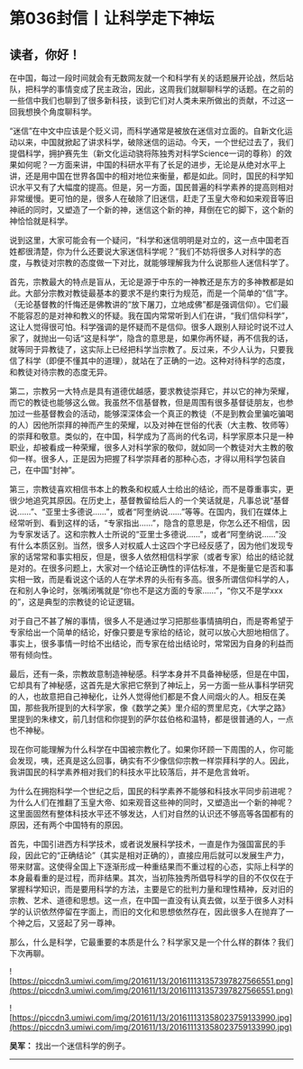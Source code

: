 # 第036封信丨让科学走下神坛

## 读者，你好！

在中国，每过一段时间就会有无数网友就一个和科学有关的话题展开论战，然后站队，把科学的事情变成了民主政治，因此，这周我们就聊聊科学的话题。在之前的一些信中我们也聊到了很多新科技，谈到它们对人类未来所做出的贡献，不过这一回我想换个角度聊科学。

“迷信”在中文中应该是个贬义词，而科学通常是被放在迷信对立面的。自新文化运动以来，中国就掀起了讲求科学，破除迷信的运动。今天，一个世纪过去了，我们提倡科学，拥护赛先生（新文化运动骁将陈独秀对科学Science一词的尊称）的效果如何呢？一方面来讲，中国的科研水平有了长足的进步，无论是从绝对水平上讲，还是用中国在世界各国中的相对地位来衡量，都是如此。同时，国民的科学知识水平又有了大幅度的提高。但是，另一方面，国民普遍的科学素养的提高则相对非常缓慢。更可怕的是，很多人在破除了旧迷信，赶走了玉皇大帝和如来观音等旧神祇的同时，又塑造了一个新的神，迷信这个新的神，拜倒在它的脚下，这个新的神恰恰就是科学。

说到这里，大家可能会有一个疑问，“科学和迷信明明是对立的，这一点中国老百姓都很清楚，你为什么还要说大家迷信科学呢？”我们不妨将很多人对科学的态度，与教徒对宗教的态度做一下对比，就能够理解我为什么说那些人迷信科学了。

首先，宗教最大的特点是盲从，无论是源于中东的一神教还是东方的多神教都是如此。大部分宗教对教徒最基本的要求不是约束行为规范，而是一个简单的“信”字。（无论基督教的忏悔还是佛教讲的“放下屠刀，立地成佛”都是强调信仰）。它们最不能容忍的是对神和教义的怀疑。我在国内常常听到人们在讲，“我们信仰科学”，这让人觉得很可怕。科学强调的是怀疑而不是信仰。很多人跟别人辩论时说不过人家了，就抛出一句话“这是科学”，隐含的意思是，如果你再怀疑，再不信我的话，就等同于异教徒了，这实际上已经把科学当宗教了。反过来，不少人认为，只要我信了科学（即便不懂其中的道理），就站在了正确的一边。这种对待科学的态度，和教徒对待宗教的态度无异。

第二，宗教另一大特点是具有道德优越感，要求教徒崇拜它，并以它的神为荣耀，而它的教徒也能够这么做。我虽然不信基督教，但是周围有很多基督徒朋友，也参加过一些基督教会的活动，能够深深体会一个真正的教徒（不是到教会里骗吃骗喝的人）因他所崇拜的神而产生的荣耀，以及对神在世俗的代表（大主教、牧师等）的崇拜和敬意。类似的，在中国，科学成为了高尚的代名词，科学家原本只是一种职业，却被看成一种荣耀，很多人对科学家的敬仰，就如同一个教徒对大主教的敬仰一样。很多人，正是因为把握了科学崇拜者的那种心态，才得以用科学包装自己，在中国“封神”。

第三，宗教徒喜欢相信书本上的教条和权威人士给出的结论，而不是尊重事实，更很少地追究其原因。在历史上，基督教留给后人的一个笑话就是，凡事总说“基督说……”、“亚里士多德说……”，或者“阿奎纳说……”等等。在国内，我们在媒体上经常听到、看到这样的话，“专家指出......”，隐含的意思是，你怎么还不相信，因为专家发话了。这和宗教人士所说的“亚里士多德说……”，或者“阿奎纳说……”没有什么本质区别。当然，很多人对权威人士这四个字已经反感了，因为他们发现专家的话常常和事实相反，但是，很多人依然相信科学家（或者专家）给出的结论就是对的。在很多问题上，大家对一个结论正确性的评估标准，不是衡量它是否和事实相一致，而是看说这个话的人在学术界的头衔有多高。很多所谓信仰科学的人，在和别人争论时，张嘴闭嘴就是“你也不是这方面的专家……”，“你又不是学xxx的”，这是典型的宗教徒的论证逻辑。

对于自己不甚了解的事情，很多人不是通过学习把那些事情搞明白，而是寄希望于专家给出一个简单的结论，好像只要是专家给的结论，就可以放心大胆地相信了。事实上，很多事情一时给不出结论，而专家在给出结论时，常常因为自身的利益而带有倾向性。

最后，还有一条，宗教故意制造神秘感。科学本身并不具备神秘感，但是在中国，它却具有了神秘感，这首先是大家把它祭到了神坛上，另一方面一些从事科学研究的人，也故意把自己神秘化，让外人觉得他们都是不食人间烟火的人。相反在美国，那些我所提到的大科学家，像《数学之美》里介绍的贾里尼克，《大学之路》里提到的朱棣文，前几封信和你提到的萨尔兹伯格和温特，都是很普通的人，一点也不神秘。

现在你可能理解为什么科学在中国被宗教化了。如果你环顾一下周围的人，你可能会发现，咦，还真是这么回事，确实有不少像信仰宗教一样崇拜科学的人。因此，我讲国民的科学素养相对我们的科技水平比较落后，并不是危言耸听。

为什么在拥抱科学一个世纪之后，国民的科学素养不能够和科技水平同步前进呢？为什么人们在推翻了玉皇大帝、如来观音这些神的同时，又塑造出一个新的神呢？这里面固然有整体科技水平还不够发达，人们对自然的认识还不够高等各国都有的原因，还有两个中国特有的原因。

首先，中国引进西方科学技术，或者说发展科学技术，一直是作为强国富民的手段，因此它的“正确结论”（其实是相对正确的），直接应用后就可以发展生产力，带来财富。这使得全国上下逐渐形成一种重结果而不重过程的心态，实际上科学的本身最看重的是过程，而非结果。其次，当初陈独秀所倡导科学的目的不仅仅在于掌握科学知识，而是要用科学的方法，主要是它的批判力量和理性精神，反对旧的宗教、艺术、道德和思想。这一点，在中国一直没有认真去做，以至于很多人对科学的认识依然停留在字面上，而旧的文化和思想依然存在，因此很多人在抛弃了一个神之后，又竖起了另一尊神。

那么，什么是科学，它最重要的本质是什么？科学家又是一个什么样的群体？我们下次再聊。

![https://piccdn3.umiwi.com/img/201611/13/201611131357397827566551.png](https://piccdn3.umiwi.com/img/201611/13/201611131357397827566551.png)

![https://piccdn3.umiwi.com/img/201611/13/201611131358023759133990.jpg](https://piccdn3.umiwi.com/img/201611/13/201611131358023759133990.jpg)

 **吴军：** 找出一个迷信科学的例子。

---

